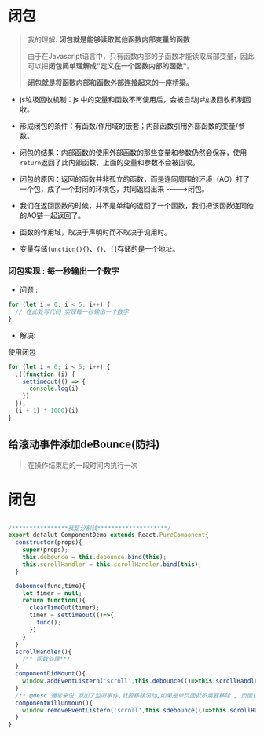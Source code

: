 # 闭包

> 我的理解: **闭包就是能够读取其他函数内部变量的函数**
>
> 由于在Javascript语言中，只有函数内部的子函数才能读取局部变量，因此可以把**闭包简单理解成"定义在一个函数内部的函数"**。
>
> **闭包就是将函数内部和函数外部连接起来的一座桥梁。**

- js垃圾回收机制：js 中的变量和函数不再使用后，会被自动js垃圾回收机制回收。

- 形成闭包的条件：有函数/作用域的嵌套；内部函数引用外部函数的变量/参数。

- 闭包的结果：内部函数的使用外部函数的那些变量和参数仍然会保存，使用`return`返回了此内部函数，上面的变量和参数不会被回收。

- 闭包的原因：返回的函数并非孤立的函数，而是连同周围的环境（AO）打了一个包，成了一个封闭的环境包，共同返回出来 ---->闭包。

- 我们在返回函数的时候，并不是单纯的返回了一个函数，我们把该函数连同他的AO链一起返回了。

- 函数的作用域，取决于声明时而不取决于调用时。

- 变量存储`function(){}`、`{}`、`[]`存储的是一个地址。

### 闭包实现 : 每一秒输出一个数字

- 问题 :

```js
for (let i = 0; i < 5; i++) {
  // 在此处写代码 实现每一秒输出一个数字
}
```

- 解决:

使用闭包

```js
for (let i = 0; i < 5; i++) {
  ;((function (i) {
    settimeout(() => {
      console.log(i)
    })
  }),
  (i + 1) * 1000)(i)
}
```

## 给滚动事件添加deBounce(防抖)

> 在操作结束后的一段时间内执行一次

# 闭包

```js

/****************我是分割线********************/
export defalut ComponentDemo extends React.PureComponent{
  constructor(props){
    super(props);
    this.debounce = this.debounce.bind(this);
    this.scrollHandler = this.scrollHandler.bind(this);
  }

  debounce(func,time){
    let timer = null;
    return function(){
      clearTimeOut(timer);
      timer = settimeout(()=>{
        func();
      })
    }
  }
  scrollHandler(){
    /** 函数处理**/
  }
  componentDidMount(){
    window.addEventListern('scroll',this.debounce(()=>this.scrollHandler()),300);
  }
  /** @desc 通常来说,添加了监听事件,就要移除滚动,如果是单页面就不需要移除 , 页面销毁后 , 监听事件也会被移除*/
  componentWillUnmoun(){
    window.removeEventListern('scroll',this.sdebounce(()=>this.scrollHandler(),300))
  }
}
```
